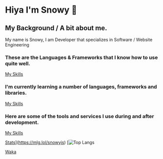 # Hiya I'm Snowy 👋

## My Background / A bit about me.
My name is Snowy, I am Developer that specializes in Software / Website Engineering 

### These are the Languages & Frameworks that I know how to use quite well.
[My Skills](https://skillicons.dev/icons?i=python,js,html,css,java,kotlin,maven)

### I'm currently learning a number of languages, frameworks and libraries.
[My Skills](https://skillicons.dev/icons?i=c,cs,gradle,ts,ejs)

### Here are some of the tools and services I use during and after development.
[My Skills](https://skillicons.dev/icons?i=vscode,visualstudio,aws,azure,cloudflare,github)

[Stats](https://github-readme-stats.vercel.app/api?username=snowypy)](https://mlg.lol/snowyjs) [![Top Langs](https://github-readme-stats.vercel.app/api/top-langs/?username=snowypy)

[Waka](https://github-readme-stats.vercel.app/api/wakatime?username=snowyjs)
